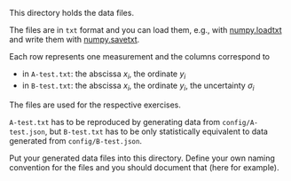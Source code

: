This directory holds the data files.

The files are in `txt` format and you can load them, e.g., with
[numpy.loadtxt](https://numpy.org/doc/stable/reference/generated/numpy.loadtxt.html)
and write them with [numpy.savetxt](https://numpy.org/doc/stable/reference/generated/numpy.savetxt.html).

Each row represents one measurement and the columns correspond to
- in `A-test.txt`: the abscissa $x_i$, the ordinate $y_i$
- in `B-test.txt`: the abscissa $x_i$, the ordinate $y_i$, the uncertainty $\sigma_i$

The files are used for the respective exercises.

`A-test.txt` has to be reproduced by generating data from `config/A-test.json`,
but `B-test.txt` has to be only statistically equivalent to data generated from `config/B-test.json`.

Put your generated data files into this directory.
Define your own naming convention for the files and you should document that
(here for example).

